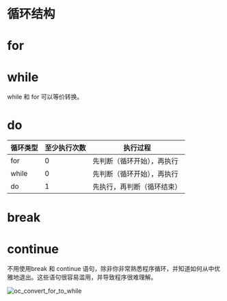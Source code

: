 # 循环结构

# for

# while

while 和 for 可以等价转换。

# do

| 循环类型 | 至少执行次数 | 执行过程                   |
| -------- | ------------ | -------------------------- |
| for      | 0            | 先判断（循环开始），再执行 |
| while    | 0            | 先判断（循环开始），再执行 |
| do       | 1            | 先执行，再判断（循环结束） |

# break

# continue

不用使用break 和 continue 语句，除非你非常熟悉程序循环，并知道如何从中优雅地退出。这些语句很容易滥用，并导致程序很难理解。

![oc_convert_for_to_while](https://yingvickycao.github.io/img/ios/oc_convert_for_to_while.jpg)
